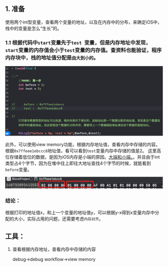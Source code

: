 

## 1. 准备

使用两个int型变量，查看两个变量的地址，以及在内存中的分布，来确定iOS中，栈中的变量是怎么“生长”的。

### 1.1 根据代码中`start`变量先于`test `变量，但是内存地址中发现，`start`变量的内存值会小于`test`变量的内存值。查资料也能验证，程序内存块中，栈的地址值分配是`由大到小的`。

![](../images/16/第一步.png)

此外，可以使用view memory功能，根据内存地址值，查看内存中存储的内容。根据`0x7ffeee1ebccc8`地址值，看可以看到`test`变量内存中存储的值是2。 这里高位存储着低位的数据，是因为iOS内存是小端的原因。[大端和小端。](https://www.cnblogs.com/luxiaoxun/archive/2012/09/05/2671697.html)。并且由于int类型占4个字节，因为在堆中往上即往大地址查找4个字节的时候，就能看到`before`变量。

![](../images/16/内存地址内容.png)

### 结论：

根据打印的地址值x，和上一个变量的地址值y，可以根据y-x得到x变量内存中分配的大小，实际占用的问题，还需要考虑`内存对齐`。





## 工具：

1. 查看根据内存地址，查看内存中存储的内容

   debug->debug workflow->view memory
